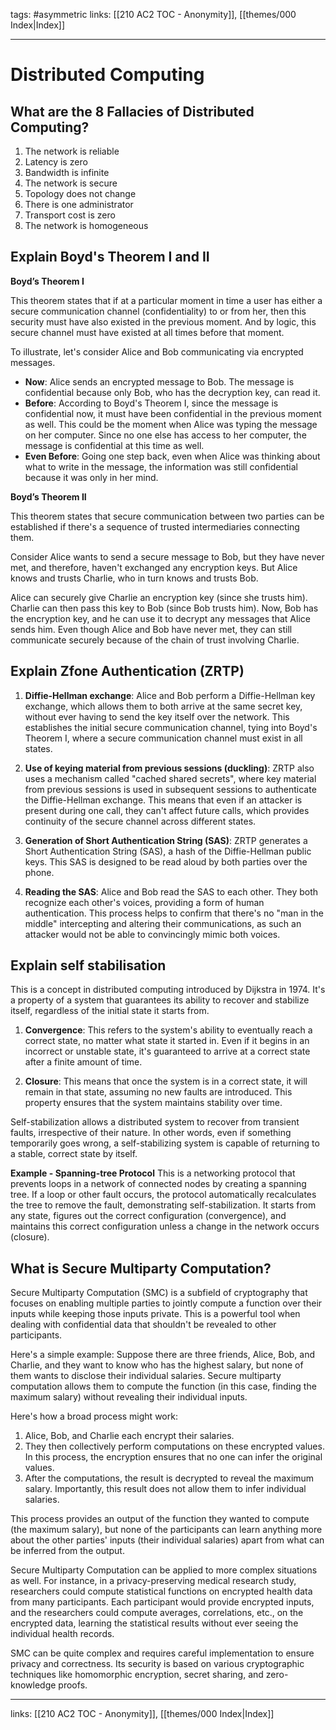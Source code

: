 tags: #asymmetric 
links:  [[210 AC2 TOC - Anonymity]], [[themes/000 Index|Index]]

---
# Distributed Computing

## What are the 8 Fallacies of Distributed Computing?

1. The network is reliable
2. Latency is zero
3. Bandwidth is infinite
4. The network is secure
5. Topology does not change
6. There is one administrator
7. Transport cost is zero
8. The network is homogeneous


## Explain Boyd's Theorem I and II

**Boyd’s Theorem I**

This theorem states that if at a particular moment in time a user has either a secure communication channel (confidentiality) to or from her, then this security must have also existed in the previous moment. And by logic, this secure channel must have existed at all times before that moment.

To illustrate, let's consider Alice and Bob communicating via encrypted messages.

- **Now**: Alice sends an encrypted message to Bob. The message is confidential because only Bob, who has the decryption key, can read it.
- **Before**: According to Boyd's Theorem I, since the message is confidential now, it must have been confidential in the previous moment as well. This could be the moment when Alice was typing the message on her computer. Since no one else has access to her computer, the message is confidential at this time as well.
- **Even Before**: Going one step back, even when Alice was thinking about what to write in the message, the information was still confidential because it was only in her mind.

**Boyd’s Theorem II**

This theorem states that secure communication between two parties can be established if there's a sequence of trusted intermediaries connecting them.

Consider Alice wants to send a secure message to Bob, but they have never met, and therefore, haven't exchanged any encryption keys. But Alice knows and trusts Charlie, who in turn knows and trusts Bob.

Alice can securely give Charlie an encryption key (since she trusts him). Charlie can then pass this key to Bob (since Bob trusts him). Now, Bob has the encryption key, and he can use it to decrypt any messages that Alice sends him. Even though Alice and Bob have never met, they can still communicate securely because of the chain of trust involving Charlie.


## Explain Zfone Authentication (ZRTP)

1. **Diffie-Hellman exchange**: Alice and Bob perform a Diffie-Hellman key exchange, which allows them to both arrive at the same secret key, without ever having to send the key itself over the network. This establishes the initial secure communication channel, tying into Boyd's Theorem I, where a secure communication channel must exist in all states.
    
2. **Use of keying material from previous sessions (duckling)**: ZRTP also uses a mechanism called "cached shared secrets", where key material from previous sessions is used in subsequent sessions to authenticate the Diffie-Hellman exchange. This means that even if an attacker is present during one call, they can't affect future calls, which provides continuity of the secure channel across different states.
    
3. **Generation of Short Authentication String (SAS)**: ZRTP generates a Short Authentication String (SAS), a hash of the Diffie-Hellman public keys. This SAS is designed to be read aloud by both parties over the phone.
    
4. **Reading the SAS**: Alice and Bob read the SAS to each other. They both recognize each other's voices, providing a form of human authentication. This process helps to confirm that there's no "man in the middle" intercepting and altering their communications, as such an attacker would not be able to convincingly mimic both voices.


## Explain self stabilisation

This is a concept in distributed computing introduced by Dijkstra in 1974. It's a property of a system that guarantees its ability to recover and stabilize itself, regardless of the initial state it starts from.

1. **Convergence**: This refers to the system's ability to eventually reach a correct state, no matter what state it started in. Even if it begins in an incorrect or unstable state, it's guaranteed to arrive at a correct state after a finite amount of time.

2. **Closure**: This means that once the system is in a correct state, it will remain in that state, assuming no new faults are introduced. This property ensures that the system maintains stability over time.

Self-stabilization allows a distributed system to recover from transient faults, irrespective of their nature. In other words, even if something temporarily goes wrong, a self-stabilizing system is capable of returning to a stable, correct state by itself.

**Example - Spanning-tree Protocol**
This is a networking protocol that prevents loops in a network of connected nodes by creating a spanning tree. If a loop or other fault occurs, the protocol automatically recalculates the tree to remove the fault, demonstrating self-stabilization. It starts from any state, figures out the correct configuration (convergence), and maintains this correct configuration unless a change in the network occurs (closure).


## What is Secure Multiparty Computation?
  
Secure Multiparty Computation (SMC) is a subfield of cryptography that focuses on enabling multiple parties to jointly compute a function over their inputs while keeping those inputs private. This is a powerful tool when dealing with confidential data that shouldn't be revealed to other participants.

Here's a simple example: Suppose there are three friends, Alice, Bob, and Charlie, and they want to know who has the highest salary, but none of them wants to disclose their individual salaries. Secure multiparty computation allows them to compute the function (in this case, finding the maximum salary) without revealing their individual inputs.

Here's how a broad process might work:

1. Alice, Bob, and Charlie each encrypt their salaries.
2. They then collectively perform computations on these encrypted values. In this process, the encryption ensures that no one can infer the original values.
3. After the computations, the result is decrypted to reveal the maximum salary. Importantly, this result does not allow them to infer individual salaries.

This process provides an output of the function they wanted to compute (the maximum salary), but none of the participants can learn anything more about the other parties' inputs (their individual salaries) apart from what can be inferred from the output.

Secure Multiparty Computation can be applied to more complex situations as well. For instance, in a privacy-preserving medical research study, researchers could compute statistical functions on encrypted health data from many participants. Each participant would provide encrypted inputs, and the researchers could compute averages, correlations, etc., on the encrypted data, learning the statistical results without ever seeing the individual health records.

SMC can be quite complex and requires careful implementation to ensure privacy and correctness. Its security is based on various cryptographic techniques like homomorphic encryption, secret sharing, and zero-knowledge proofs.

---
links:  [[210 AC2 TOC - Anonymity]], [[themes/000 Index|Index]]